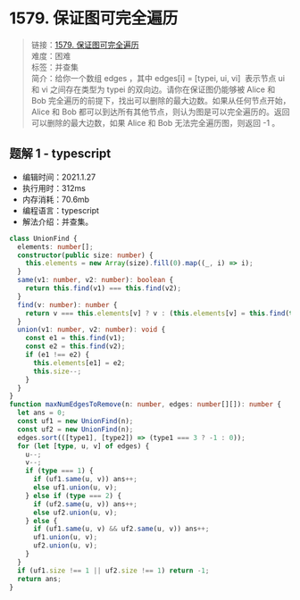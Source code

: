 # 1579. 保证图可完全遍历

> 链接：[1579. 保证图可完全遍历](https://leetcode-cn.com/problems/remove-max-number-of-edges-to-keep-graph-fully-traversable/)  
> 难度：困难  
> 标签：并查集  
> 简介：给你一个数组 edges ，其中 edges[i] = [typei, ui, vi]  表示节点 ui 和 vi 之间存在类型为 typei 的双向边。请你在保证图仍能够被 Alice 和 Bob 完全遍历的前提下，找出可以删除的最大边数。如果从任何节点开始，Alice 和 Bob 都可以到达所有其他节点，则认为图是可以完全遍历的。返回可以删除的最大边数，如果 Alice 和 Bob 无法完全遍历图，则返回 -1 。

## 题解 1 - typescript

- 编辑时间：2021.1.27
- 执行用时：312ms
- 内存消耗：70.6mb
- 编程语言：typescript
- 解法介绍：并查集。

```typescript
class UnionFind {
  elements: number[];
  constructor(public size: number) {
    this.elements = new Array(size).fill(0).map((_, i) => i);
  }
  same(v1: number, v2: number): boolean {
    return this.find(v1) === this.find(v2);
  }
  find(v: number): number {
    return v === this.elements[v] ? v : (this.elements[v] = this.find(this.elements[v]));
  }
  union(v1: number, v2: number): void {
    const e1 = this.find(v1);
    const e2 = this.find(v2);
    if (e1 !== e2) {
      this.elements[e1] = e2;
      this.size--;
    }
  }
}
function maxNumEdgesToRemove(n: number, edges: number[][]): number {
  let ans = 0;
  const uf1 = new UnionFind(n);
  const uf2 = new UnionFind(n);
  edges.sort(([type1], [type2]) => (type1 === 3 ? -1 : 0));
  for (let [type, u, v] of edges) {
    u--;
    v--;
    if (type === 1) {
      if (uf1.same(u, v)) ans++;
      else uf1.union(u, v);
    } else if (type === 2) {
      if (uf2.same(u, v)) ans++;
      else uf2.union(u, v);
    } else {
      if (uf1.same(u, v) && uf2.same(u, v)) ans++;
      uf1.union(u, v);
      uf2.union(u, v);
    }
  }
  if (uf1.size !== 1 || uf2.size !== 1) return -1;
  return ans;
}
```
